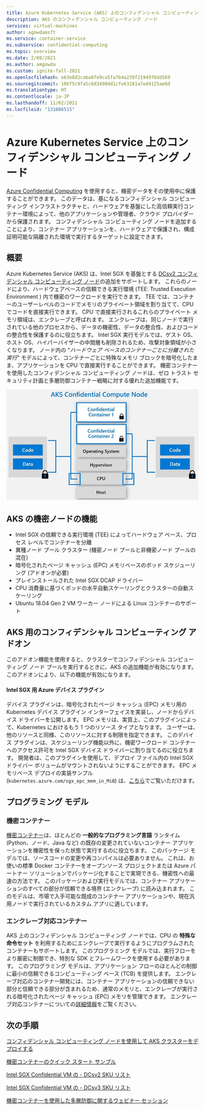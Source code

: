 ```yaml
---
title: Azure Kubernetes Service (AKS) 上のコンフィデンシャル コンピューティング ノード
description: AKS のコンフィデンシャル コンピューティング ノード
services: virtual-machines
author: agowdamsft
ms.service: container-service
ms.subservice: confidential-computing
ms.topic: overview
ms.date: 2/08/2021
ms.author: amgowda
ms.custom: ignite-fall-2021
ms.openlocfilehash: e63e8d2caba6fe9ca5fa7b4a239f2194976dd569
ms.sourcegitcommit: 106f5c9fa5c6d3498dd1cfe63181a7ed4125ae6d
ms.translationtype: HT
ms.contentlocale: ja-JP
ms.lasthandoff: 11/02/2021
ms.locfileid: "131086515"
---
```

# <a name="confidential-computing-nodes-on-azure-kubernetes-service"></a>Azure Kubernetes Service 上のコンフィデンシャル コンピューティング ノード

[Azure Confidential Computing](overview.md) を使用すると、機密データをその使用中に保護することができます。 このデータは、基になるコンフィデンシャル コンピューティング インフラストラクチャと、ハードウェアを基盤にした高信頼実行コンテナー環境によって、他のアプリケーションや管理者、クラウド プロバイダーから保護されます。 コンフィデンシャル コンピューティング ノードを追加することにより、コンテナー アプリケーションを、ハードウェアで保護され、構成証明可能な隔離された環境で実行するターゲットに設定できます。

## <a name="overview"></a>概要

Azure Kubernetes Service (AKS) は、Intel SGX を基盤とする [DCsv2 コンフィデンシャル コンピューティング ノード](confidential-computing-enclaves.md)の追加をサポートします。 これらのノードにより、ハードウェアベースの信頼できる実行環境 (TEE: Trusted Execution Environment ) 内で機密のワークロードを実行できます。 TEE では、コンテナーのユーザーレベルのコードでメモリのプライベート領域を割り当てて、CPU でコードを直接実行できます。 CPU で直接実行されるこれらのプライベート メモリ領域は、エンクレーブと呼ばれます。 エンクレーブは、同じノードで実行されている他のプロセスから、データの機密性、データの整合性、およびコードの整合性を保護するのに役立ちます。 Intel SGX 実行モデルでは、ゲスト OS、ホスト OS、ハイパーバイザーの中間層も削除されるため、攻撃対象領域が小さくなります。 ノード内の "*ハードウェア ベースのコンテナーごとに分離された実行*" モデルによって、コンテナーごとに特殊なメモリ ブロックを暗号化したまま、アプリケーションを CPU で直接実行することができます。 機密コンテナーを使用したコンフィデンシャル コンピューティング ノードは、ゼロ トラスト セキュリティ計画と多層防御コンテナー戦略に対する優れた追加機能です。

![SGX ノードの概要](./media/confidential-nodes-aks-overview/sgxaksnode.jpg)

## <a name="aks-confidential-nodes-features"></a>AKS の機密ノードの機能

- Intel SGX の信頼できる実行環境 (TEE) によってハードウェア ベース、プロセス レベルでコンテナーを分離 
- 異種ノード プール クラスター (機密ノード プールと非機密ノード プールの混在)
- 暗号化されたページ キャッシュ (EPC) メモリベースのポッド スケジューリング (アドオンが必要)
- プレインストールされた Intel SGX DCAP ドライバー
- CPU 消費量に基づくポッドの水平自動スケーリングとクラスターの自動スケーリング
- Ubuntu 18.04 Gen 2 VM ワーカー ノードによる Linux コンテナーのサポート

## <a name="confidential-computing-add-on-for-aks"></a>AKS 用のコンフィデンシャル コンピューティング アドオン
このアドオン機能を使用すると、クラスターでコンフィデンシャル コンピューティング ノード プールを実行するときに、AKS の追加機能が有効になります。 このアドオンにより、以下の機能が有効になります。

#### <a name="azure-device-plugin-for-intel-sgx"></a>Intel SGX 用 Azure デバイス プラグイン<a id="sgx-plugin"></a>

デバイス プラグインは、暗号化されたページ キャッシュ (EPC) メモリ用の Kubernetes デバイス プラグイン インターフェイスを実装し、ノードからデバイス ドライバーを公開します。 EPC メモリは、実質上、このプラグインによって、Kubernetes におけるもう 1 つのリソース タイプとなります。 ユーザーは、他のリソースと同様、このリソースに対する制限を指定できます。 このデバイス プラグインは、スケジューリング機能以外に、機密ワークロード コンテナーへのアクセス許可を Intel SGX デバイス ドライバーに割り当てるのに役立ちます。 開発者は、このプラグインを使用して、デプロイ ファイル内の Intel SGX ドライバー ボリュームがマウントされないようにすることができます。 EPC メモリベース デプロイの実装サンプル (`kubernetes.azure.com/sgx_epc_mem_in_MiB`) は、[こちら](https://github.com/Azure-Samples/confidential-computing/blob/main/containersamples/helloworld/helm/templates/helloworld.yaml)でご覧いただけます。


## <a name="programming-models"></a>プログラミング モデル

### <a name="confidential-containers"></a>機密コンテナー

[機密コンテナー](confidential-containers.md)は、ほとんどの **一般的なプログラミング言語** ランタイム (Python、ノード、Java など) の既存の変更されていないコンテナー アプリケーションを機密性を保った状態で実行するのに役立ちます。 このパッケージ モデルでは、ソースコードの変更や再コンパイルは必要ありません。 これは、お使いの標準 Docker コンテナーをオープンソース プロジェクトまたは Azure パートナー ソリューションでパッケージ化することで実現できる、機密性への最速の方法です。 このパッケージおよび実行モデルでは、コンテナー アプリケーションのすべての部分が信頼できる境界 (エンクレーブ) に読み込まれます。 このモデルは、市場で入手可能な既成のコンテナー アプリケーションや、現在汎用ノードで実行されているカスタム アプリに適しています。

### <a name="enclave-aware-containers"></a>エンクレーブ対応コンテナー
AKS 上のコンフィデンシャル コンピューティング ノードでは、CPU の **特殊な命令セット** を利用するためにエンクレーブで実行するようにプログラムされたコンテナーもサポートします。 このプログラミング モデルでは、実行フローをより厳密に制御でき、特別な SDK とフレームワークを使用する必要があります。 このプログラミング モデルは、アプリケーション フローのほとんどの制御に最小の信頼できるコンピューティング ベース (TCB) を提供します。 エンクレーブ対応のコンテナー開発には、コンテナー アプリケーションの信頼できない部分と信頼できる部分が含まれるため、通常のメモリと、エンクレーブが実行される暗号化されたページ キャッシュ (EPC) メモリを管理できます。 エンクレーブ対応コンテナーについての[詳細情報](enclave-aware-containers.md)をご覧ください。

## <a name="next-steps"></a>次の手順

[コンフィデンシャル コンピューティング ノードを使用して AKS クラスターをデプロイする](./confidential-enclave-nodes-aks-get-started.md)

[機密コンテナーのクイック スタート サンプル](https://github.com/Azure-Samples/confidential-container-samples)

[Intel SGX Confidential VM の - DCsv2 SKU リスト](../virtual-machines/dcv2-series.md)

[Intel SGX Confidential VM の - DCsv3 SKU リスト](../virtual-machines/dcv3-series.md)

[機密コンテナーを使用した多層防御に関するウェビナー セッション](https://www.youtube.com/watch?reload=9&v=FYZxtHI_Or0&feature=youtu.be)

<!-- LINKS - external -->
[Azure Attestation]: ../attestation/index.yml


<!-- LINKS - internal -->
[DC Virtual Machine]: /confidential-computing/virtual-machine-solutions-sgx.md

